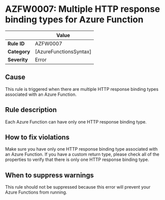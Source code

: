 # AZFW0007: Multiple HTTP response binding types for Azure Function

| | Value |
|-|-|
| **Rule ID** |AZFW0007|
| **Category** |[AzureFunctionsSyntax]|
| **Severity** |Error|

## Cause

This rule is triggered when there are multiple HTTP response binding types associated with an Azure Function.

## Rule description

Each Azure Function can have only one HTTP response binding type.

## How to fix violations

Make sure you have only one HTTP response binding type associated with an Azure Function. If you have a custom return type, please check all of the properties to verify that there is only one HTTP response binding type.

## When to suppress warnings

This rule should not be suppressed because this error will prevent your Azure Functions from running.
